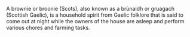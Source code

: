 A brownie or broonie (Scots), also known as a brùnaidh or gruagach (Scottish Gaelic), is a household spirit from Gaelic folklore that is said to come out at night while the owners of the house are asleep and perform various chores and farming tasks.